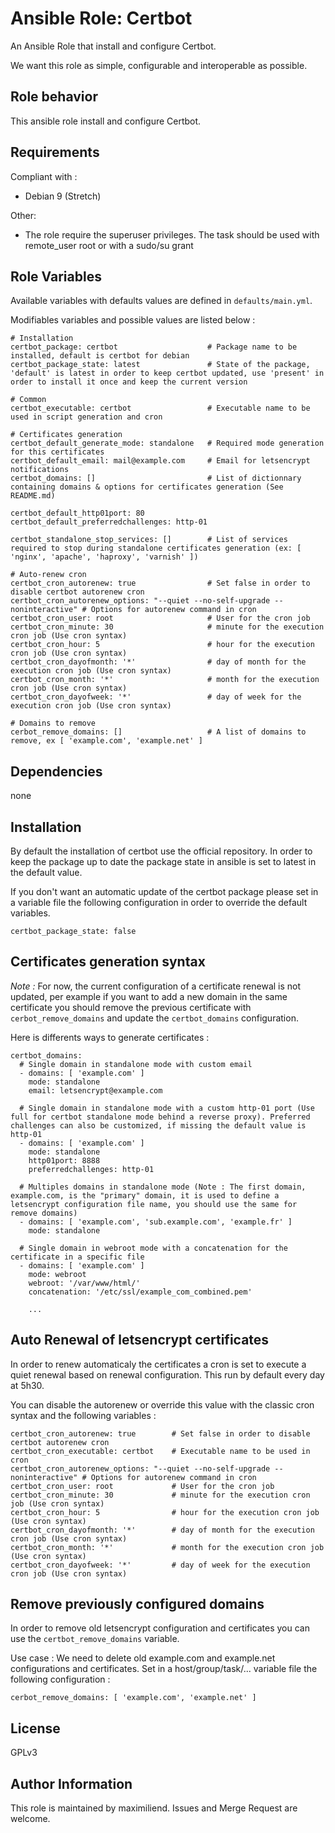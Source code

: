 # Ansible Role: Certbot

An Ansible Role that install and configure Certbot.

We want this role as simple, configurable and interoperable as possible.


## Role behavior

This ansible role install and configure Certbot.


## Requirements

Compliant with :
- Debian 9 (Stretch)

Other:
- The role require the superuser privileges. The task should be used with remote_user root or with a sudo/su grant


## Role Variables

Available variables with defaults values are defined in `defaults/main.yml`.

Modifiables variables and possible values are listed below :

```
# Installation
certbot_package: certbot                    # Package name to be installed, default is certbot for debian
certbot_package_state: latest               # State of the package, 'default' is latest in order to keep certbot updated, use 'present' in order to install it once and keep the current version

# Common
certbot_executable: certbot                 # Executable name to be used in script generation and cron

# Certificates generation
certbot_default_generate_mode: standalone   # Required mode generation for this certificates
certbot_default_email: mail@example.com     # Email for letsencrypt notifications
certbot_domains: []                         # List of dictionnary containing domains & options for certificates generation (See README.md)

certbot_default_http01port: 80
certbot_default_preferredchallenges: http-01

certbot_standalone_stop_services: []        # List of services required to stop during standalone certificates generation (ex: [ 'nginx', 'apache', 'haproxy', 'varnish' ])

# Auto-renew cron
certbot_cron_autorenew: true                # Set false in order to disable certbot autorenew cron
certbot_cron_autorenew_options: "--quiet --no-self-upgrade --noninteractive" # Options for autorenew command in cron
certbot_cron_user: root                     # User for the cron job
certbot_cron_minute: 30                     # minute for the execution cron job (Use cron syntax)
certbot_cron_hour: 5                        # hour for the execution cron job (Use cron syntax)
certbot_cron_dayofmonth: '*'                # day of month for the execution cron job (Use cron syntax)
certbot_cron_month: '*'                     # month for the execution cron job (Use cron syntax)
certbot_cron_dayofweek: '*'                 # day of week for the execution cron job (Use cron syntax)

# Domains to remove
cerbot_remove_domains: []                   # A list of domains to remove, ex [ 'example.com', 'example.net' ]
```

## Dependencies

none


## Installation

By default the installation of certbot use the official repository. In order to keep the package up to date the package state in ansible is set to latest in the default value.

If you don't want an automatic update of the certbot package please set in a variable file the following configuration in order to override the default variables.

```
certbot_package_state: false
```


## Certificates generation syntax

*Note :* For now, the current configuration of a certificate renewal is not updated, per example if you want to add a new domain in the same certificate you should remove the previous certificate with `cerbot_remove_domains` and update the `certbot_domains` configuration.

Here is differents ways to generate certificates :

```
certbot_domains:
  # Single domain in standalone mode with custom email
  - domains: [ 'example.com' ]
    mode: standalone
    email: letsencrypt@example.com

  # Single domain in standalone mode with a custom http-01 port (Use full for certbot standalone mode behind a reverse proxy). Preferred challenges can also be customized, if missing the default value is http-01
  - domains: [ 'example.com' ]
    mode: standalone
    http01port: 8888
    preferredchallenges: http-01

  # Multiples domains in standalone mode (Note : The first domain, example.com, is the "primary" domain, it is used to define a letsencrypt configuration file name, you should use the same for remove domains)
  - domains: [ 'example.com', 'sub.example.com', 'example.fr' ]
    mode: standalone

  # Single domain in webroot mode with a concatenation for the certificate in a specific file
  - domains: [ 'example.com' ]
    mode: webroot
    webroot: '/var/www/html/'
    concatenation: '/etc/ssl/example_com_combined.pem'

    ...
```

## Auto Renewal of letsencrypt certificates

In order to renew automaticaly the certificates a cron is set to execute a quiet renewal based on renewal configuration. This run by default every day at 5h30.

You can disable the autorenew or override this value with the classic cron syntax and the following variables :

```
certbot_cron_autorenew: true        # Set false in order to disable certbot autorenew cron
certbot_cron_executable: certbot    # Executable name to be used in cron
certbot_cron_autorenew_options: "--quiet --no-self-upgrade --noninteractive" # Options for autorenew command in cron
certbot_cron_user: root             # User for the cron job
certbot_cron_minute: 30             # minute for the execution cron job (Use cron syntax)
certbot_cron_hour: 5                # hour for the execution cron job (Use cron syntax)
certbot_cron_dayofmonth: '*'        # day of month for the execution cron job (Use cron syntax)
certbot_cron_month: '*'             # month for the execution cron job (Use cron syntax)
certbot_cron_dayofweek: '*'         # day of week for the execution cron job (Use cron syntax)
```


## Remove previously configured domains

In order to remove old letsencrypt configuration and certificates you can use the `certbot_remove_domains` variable.

Use case : We need to delete old example.com and example.net configurations and certificates. Set in a host/group/task/... variable file the following configuration :
```
cerbot_remove_domains: [ 'example.com', 'example.net' ]
```


## License

GPLv3


## Author Information

This role is maintained by maximiliend. Issues and Merge Request are welcome.
